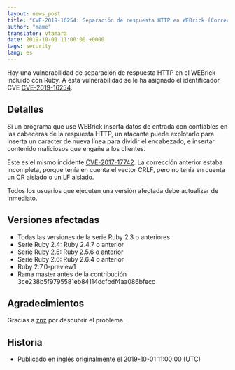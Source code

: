 ```yaml
---
layout: news_post
title: "CVE-2019-16254: Separación de respuesta HTTP en WEBrick (Corrección adicional)"
author: "mame"
translator: vtamara
date: 2019-10-01 11:00:00 +0000
tags: security
lang: es
---
```


Hay una vulnerabilidad de separación de respuesta HTTP en el WEBrick
incluido con Ruby. A esta vulnerabilidad se le ha asignado el identificador
CVE [CVE-2019-16254](https://cve.mitre.org/cgi-bin/cvename.cgi?name=CVE-2019-16254).

## Detalles

Si un programa que use WEBrick inserta datos de entrada con confiables en
las cabeceras de la respuesta HTTP, un atacante puede explotarlo para
inserta un caracter de nueva línea para dividir el encabezado, e insertar
contenido maliciosos que engañe a los clientes.

Este es el mismo incidente [CVE-2017-17742](https://www.ruby-lang.org/en/news/2018/03/28/http-response-splitting-in-webrick-cve-2017-17742/).
La corrección anterior estaba incompleta, porque tenía en cuenta el vector
CRLF, pero no tenía en cuenta un CR aislado o un LF aislado.

Todos los usuarios que ejecuten una versión afectada debe actualizar
de inmediato.

## Versiones afectadas

* Todas las versiones de la serie Ruby 2.3 o anteriores
* Serie Ruby 2.4: Ruby 2.4.7 o anterior
* Serie Ruby 2.5: Ruby 2.5.6 o anterior
* Serie Ruby 2.6: Ruby 2.6.4 o anterior
* Ruby 2.7.0-preview1
* Rama master antes de la contribución 3ce238b5f9795581eb84114dcfbdf4aa086bfecc

## Agradecimientos

Gracias a [znz](https://hackerone.com/znz) por descubrir el problema.

## Historia

* Publicado en inglés originalmente el 2019-10-01 11:00:00 (UTC)
